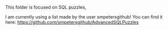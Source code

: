 This folder is focused on SQL puzzles,

I am currently using a list made by the user smpetersgithub!
You can find it here: https://github.com/smpetersgithub/AdvancedSQLPuzzles
